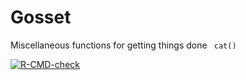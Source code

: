# Gosset
Miscellaneous functions for getting things done 
<code>
cat()
</code>
<!-- badges: start -->
  [![R-CMD-check](https://github.com/DHintz137/Gosset/actions/workflows/R-CMD-check.yaml/badge.svg)](https://github.com/DHintz137/Gosset/actions/workflows/R-CMD-check.yaml)
  <!-- badges: end -->

